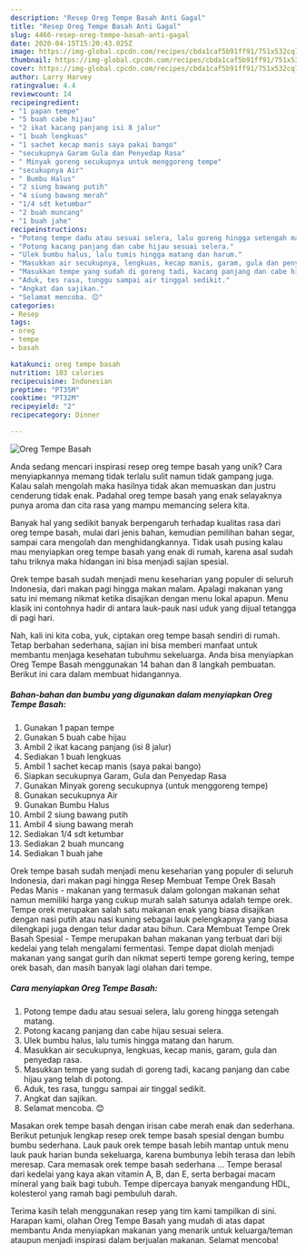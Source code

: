 ```yaml
---
description: "Resep Oreg Tempe Basah Anti Gagal"
title: "Resep Oreg Tempe Basah Anti Gagal"
slug: 4466-resep-oreg-tempe-basah-anti-gagal
date: 2020-04-15T15:20:43.025Z
image: https://img-global.cpcdn.com/recipes/cbda1caf5b91ff91/751x532cq70/oreg-tempe-basah-foto-resep-utama.jpg
thumbnail: https://img-global.cpcdn.com/recipes/cbda1caf5b91ff91/751x532cq70/oreg-tempe-basah-foto-resep-utama.jpg
cover: https://img-global.cpcdn.com/recipes/cbda1caf5b91ff91/751x532cq70/oreg-tempe-basah-foto-resep-utama.jpg
author: Larry Harvey
ratingvalue: 4.4
reviewcount: 14
recipeingredient:
- "1 papan tempe"
- "5 buah cabe hijau"
- "2 ikat kacang panjang isi 8 jalur"
- "1 buah lengkuas"
- "1 sachet kecap manis saya pakai bango"
- "secukupnya Garam Gula dan Penyedap Rasa"
- " Minyak goreng secukupnya untuk menggoreng tempe"
- "secukupnya Air"
- " Bumbu Halus"
- "2 siung bawang putih"
- "4 siung bawang merah"
- "1/4 sdt ketumbar"
- "2 buah muncang"
- "1 buah jahe"
recipeinstructions:
- "Potong tempe dadu atau sesuai selera, lalu goreng hingga setengah matang."
- "Potong kacang panjang dan cabe hijau sesuai selera."
- "Ulek bumbu halus, lalu tumis hingga matang dan harum."
- "Masukkan air secukupnya, lengkuas, kecap manis, garam, gula dan penyedap rasa."
- "Masukkan tempe yang sudah di goreng tadi, kacang panjang dan cabe hijau yang telah di potong."
- "Aduk, tes rasa, tunggu sampai air tinggal sedikit."
- "Angkat dan sajikan."
- "Selamat mencoba. 😊"
categories:
- Resep
tags:
- oreg
- tempe
- basah

katakunci: oreg tempe basah 
nutrition: 103 calories
recipecuisine: Indonesian
preptime: "PT35M"
cooktime: "PT32M"
recipeyield: "2"
recipecategory: Dinner

---
```



![Oreg Tempe Basah](https://img-global.cpcdn.com/recipes/cbda1caf5b91ff91/751x532cq70/oreg-tempe-basah-foto-resep-utama.jpg)

Anda sedang mencari inspirasi resep oreg tempe basah yang unik? Cara menyiapkannya memang tidak terlalu sulit namun tidak gampang juga. Kalau salah mengolah maka hasilnya tidak akan memuaskan dan justru cenderung tidak enak. Padahal oreg tempe basah yang enak selayaknya punya aroma dan cita rasa yang mampu memancing selera kita.

Banyak hal yang sedikit banyak berpengaruh terhadap kualitas rasa dari oreg tempe basah, mulai dari jenis bahan, kemudian pemilihan bahan segar, sampai cara mengolah dan menghidangkannya. Tidak usah pusing kalau mau menyiapkan oreg tempe basah yang enak di rumah, karena asal sudah tahu triknya maka hidangan ini bisa menjadi sajian spesial.

Orek tempe basah sudah menjadi menu keseharian yang populer di seluruh Indonesia, dari makan pagi hingga makan malam. Apalagi makanan yang satu ini memang nikmat ketika disajikan dengan menu lokal apapun. Menu klasik ini contohnya hadir di antara lauk-pauk nasi uduk yang dijual tetangga di pagi hari.


Nah, kali ini kita coba, yuk, ciptakan oreg tempe basah sendiri di rumah. Tetap berbahan sederhana, sajian ini bisa memberi manfaat untuk membantu menjaga kesehatan tubuhmu sekeluarga. Anda bisa menyiapkan Oreg Tempe Basah menggunakan 14 bahan dan 8 langkah pembuatan. Berikut ini cara dalam membuat hidangannya.

<!--inarticleads1-->

##### Bahan-bahan dan bumbu yang digunakan dalam menyiapkan Oreg Tempe Basah:

1. Gunakan 1 papan tempe
1. Gunakan 5 buah cabe hijau
1. Ambil 2 ikat kacang panjang (isi 8 jalur)
1. Sediakan 1 buah lengkuas
1. Ambil 1 sachet kecap manis (saya pakai bango)
1. Siapkan secukupnya Garam, Gula dan Penyedap Rasa
1. Gunakan  Minyak goreng secukupnya (untuk menggoreng tempe)
1. Gunakan secukupnya Air
1. Gunakan  Bumbu Halus
1. Ambil 2 siung bawang putih
1. Ambil 4 siung bawang merah
1. Sediakan 1/4 sdt ketumbar
1. Sediakan 2 buah muncang
1. Sediakan 1 buah jahe


Orek tempe basah sudah menjadi menu keseharian yang populer di seluruh Indonesia, dari makan pagi hingga Resep Membuat Tempe Orek Basah Pedas Manis - makanan yang termasuk dalam golongan makanan sehat namun memiliki harga yang cukup murah salah satunya adalah tempe orek. Tempe orek merupakan salah satu makanan enak yang biasa disajikan dengan nasi putih atau nasi kuning sebagai lauk pelengkapnya yang biasa dilengkapi juga dengan telur dadar atau bihun. Cara Membuat Tempe Orek Basah Spesial - Tempe merupakan bahan makanan yang terbuat dari biji kedelai yang telah mengalami fermentasi. Tempe dapat diolah menjadi makanan yang sangat gurih dan nikmat seperti tempe goreng kering, tempe orek basah, dan masih banyak lagi olahan dari tempe. 

<!--inarticleads2-->

##### Cara menyiapkan Oreg Tempe Basah:

1. Potong tempe dadu atau sesuai selera, lalu goreng hingga setengah matang.
1. Potong kacang panjang dan cabe hijau sesuai selera.
1. Ulek bumbu halus, lalu tumis hingga matang dan harum.
1. Masukkan air secukupnya, lengkuas, kecap manis, garam, gula dan penyedap rasa.
1. Masukkan tempe yang sudah di goreng tadi, kacang panjang dan cabe hijau yang telah di potong.
1. Aduk, tes rasa, tunggu sampai air tinggal sedikit.
1. Angkat dan sajikan.
1. Selamat mencoba. 😊


Masakan orek tempe basah dengan irisan cabe merah enak dan sederhana. Berikut petunjuk lengkap resep orek tempe basah spesial dengan bumbu bumbu sederhana. Lauk pauk orek tempe basah lebih mantap untuk menu lauk pauk harian bunda sekeluarga, karena bumbunya lebih terasa dan lebih meresap. Cara memasak orek tempe basah sederhana … Tempe berasal dari kedelai yang kaya akan vitamin A, B, dan E, serta berbagai macam mineral yang baik bagi tubuh. Tempe dipercaya banyak mengandung HDL, kolesterol yang ramah bagi pembuluh darah. 

Terima kasih telah menggunakan resep yang tim kami tampilkan di sini. Harapan kami, olahan Oreg Tempe Basah yang mudah di atas dapat membantu Anda menyiapkan makanan yang menarik untuk keluarga/teman ataupun menjadi inspirasi dalam berjualan makanan. Selamat mencoba!
